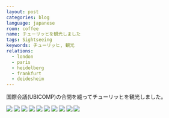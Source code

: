 ```yaml
---
layout: post
categories: blog
language: japanese
room: coffee
name: チューリッヒを観光しました
tags: Sightseeing
keywords: チューリッヒ, 観光
relations:
  - london
  - paris
  - heidelberg
  - frankfurt
  - deidesheim
---
```


国際会議(UBICOMP)の合間を縫ってチューリッヒを観光しました。

<img src="https://dl.dropboxusercontent.com/u/12208857/img/IMGP0863.JPG" class="image-on-frame image-fade">

<img src="https://dl.dropboxusercontent.com/u/12208857/img/IMGP0096.JPG" class="image-on-frame image-fade">

<img src="https://dl.dropboxusercontent.com/u/12208857/img/IMG_0334.JPG" class="image-on-frame image-fade">

<img src="https://dl.dropboxusercontent.com/u/12208857/img/IMGP0589.JPG" class="image-on-frame image-fade">

<img src="https://dl.dropboxusercontent.com/u/12208857/img/IMG_0340.JPG" class="image-on-frame image-fade">

<img src="https://dl.dropboxusercontent.com/u/12208857/img/IMGP0788.JPG" class="image-on-frame image-fade">

<img src="https://dl.dropboxusercontent.com/u/12208857/img/IMG_0230.JPG" class="image-on-frame image-fade">

<img src="https://dl.dropboxusercontent.com/u/12208857/img/IMGP0521.JPG" class="image-on-frame image-fade">

<img src="https://dl.dropboxusercontent.com/u/12208857/img/IMGP0720.JPG" class="image-on-frame image-fade">

<img src="https://dl.dropboxusercontent.com/u/12208857/img/IMGP0842.JPG" class="image-on-frame image-fade">

